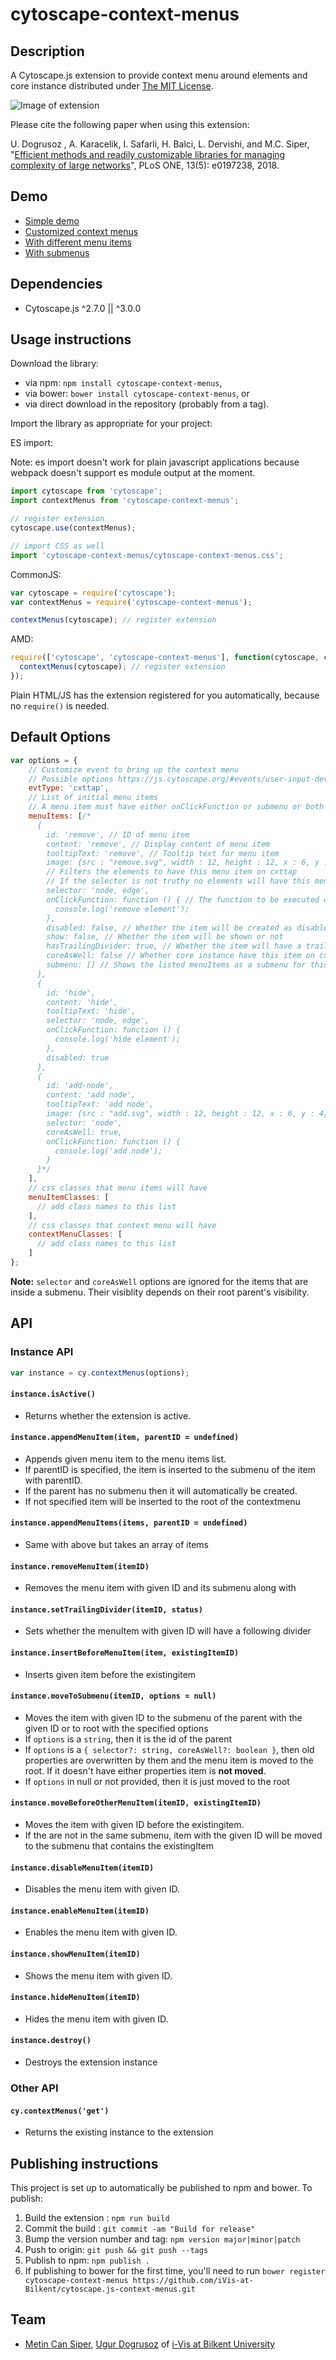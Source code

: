 cytoscape-context-menus
================================================================================


## Description

A Cytoscape.js extension to provide context menu around elements and core instance distributed under [The MIT License](https://opensource.org/licenses/MIT).

![Image of extension](assets/example.png)

Please cite the following paper when using this extension:

U. Dogrusoz , A. Karacelik, I. Safarli, H. Balci, L. Dervishi, and M.C. Siper, "[Efficient methods and readily customizable libraries for managing complexity of large networks](https://doi.org/10.1371/journal.pone.0197238)", PLoS ONE, 13(5): e0197238, 2018.

## Demo

* [Simple demo](https://raw.githack.com/iVis-at-Bilkent/cytoscape.js-context-menus/unstable/demo.html)
* [Customized context menus](https://raw.githack.com/iVis-at-Bilkent/cytoscape.js-context-menus/unstable/demo-customized.html) 
* [With different menu items](https://raw.githack.com/iVis-at-Bilkent/cytoscape.js-context-menus/unstable/demo-show-hide-menuitem.html)
* [With submenus](https://raw.githack.com/iVis-at-Bilkent/cytoscape.js-context-menus/unstable/demo-submenu.html)

## Dependencies

 * Cytoscape.js ^2.7.0 || ^3.0.0


## Usage instructions

Download the library:
 * via npm: `npm install cytoscape-context-menus`,
 * via bower: `bower install cytoscape-context-menus`, or
 * via direct download in the repository (probably from a tag).

Import the library as appropriate for your project:

ES import:

Note: es import doesn't work for plain javascript applications because webpack doesn't support es module output at the moment.

```js
import cytoscape from 'cytoscape';
import contextMenus from 'cytoscape-context-menus';

// register extension
cytoscape.use(contextMenus);

// import CSS as well
import 'cytoscape-context-menus/cytoscape-context-menus.css';
```

CommonJS:
```js
var cytoscape = require('cytoscape');
var contextMenus = require('cytoscape-context-menus');

contextMenus(cytoscape); // register extension
```

AMD:
```js
require(['cytoscape', 'cytoscape-context-menus'], function(cytoscape, contextMenus) {
  contextMenus(cytoscape); // register extension
});
```

Plain HTML/JS has the extension registered for you automatically, because no `require()` is needed.

## Default Options
```js
var options = {
    // Customize event to bring up the context menu
    // Possible options https://js.cytoscape.org/#events/user-input-device-events
    evtType: 'cxttap',
    // List of initial menu items
    // A menu item must have either onClickFunction or submenu or both
    menuItems: [/*
      {
        id: 'remove', // ID of menu item
        content: 'remove', // Display content of menu item
        tooltipText: 'remove', // Tooltip text for menu item
        image: {src : "remove.svg", width : 12, height : 12, x : 6, y : 4}, // menu icon
        // Filters the elements to have this menu item on cxttap
        // If the selector is not truthy no elements will have this menu item on cxttap
        selector: 'node, edge', 
        onClickFunction: function () { // The function to be executed on click
          console.log('remove element');
        },
        disabled: false, // Whether the item will be created as disabled
        show: false, // Whether the item will be shown or not
        hasTrailingDivider: true, // Whether the item will have a trailing divider
        coreAsWell: false // Whether core instance have this item on cxttap
        submenu: [] // Shows the listed menuItems as a submenu for this item. An item must have either submenu or onClickFunction or both.
      },
      {
        id: 'hide',
        content: 'hide',
        tooltipText: 'hide',
        selector: 'node, edge',
        onClickFunction: function () {
          console.log('hide element');
        },
        disabled: true
      },
      {
        id: 'add-node',
        content: 'add node',
        tooltipText: 'add node',
        image: {src : "add.svg", width : 12, height : 12, x : 6, y : 4},
        selector: 'node',
        coreAsWell: true,
        onClickFunction: function () {
          console.log('add node');
        }
      }*/
    ],
    // css classes that menu items will have
    menuItemClasses: [
      // add class names to this list
    ],
    // css classes that context menu will have
    contextMenuClasses: [
      // add class names to this list
    ]
};
```

**Note:** `selector` and `coreAsWell` options are ignored for the items that are inside a submenu. Their visiblity depends on their root parent's visibility. 

## API

### Instance API

```js
var instance = cy.contextMenus(options);
```

#### `instance.isActive()`
* Returns whether the extension is active.

#### `instance.appendMenuItem(item, parentID = undefined)`
* Appends given menu item to the menu items list.
* If parentID is specified, the item is inserted to the submenu of the item with parentID. 
* If the parent has no submenu then it will automatically be created. 
* If not specified item will be inserted to the root of the contextmenu

#### `instance.appendMenuItems(items, parentID = undefined)`
* Same with above but takes an array of items

#### `instance.removeMenuItem(itemID)`
* Removes the menu item with given ID and its submenu along with

#### `instance.setTrailingDivider(itemID, status)`
* Sets whether the menuItem with given ID will have a following divider

#### `instance.insertBeforeMenuItem(item, existingItemID)`
* Inserts given item before the existingitem

#### `instance.moveToSubmenu(itemID, options = null)`
* Moves the item with given ID to the submenu of the parent with the given ID or to root with the specified options
* If `options` is a `string`, then it is the id of the parent
* If `options` is a `{ selector?: string, coreAsWell?: boolean }`, then old properties are overwritten by them and the menu item is moved to the root. If it doesn't have either properties item is **not moved**.
* If `options` in null or not provided, then it is just moved to the root  

#### `instance.moveBeforeOtherMenuItem(itemID, existingItemID)`
* Moves the item with given ID before the existingitem.
* If the are not in the same submenu, item with the given ID will be moved to the submenu that contains the existingItem

#### `instance.disableMenuItem(itemID)`
* Disables the menu item with given ID.

#### `instance.enableMenuItem(itemID)`
* Enables the menu item with given ID.

#### `instance.showMenuItem(itemID)`
* Shows the menu item with given ID.

#### `instance.hideMenuItem(itemID)`
* Hides the menu item with given ID.

#### `instance.destroy()`
* Destroys the extension instance

### Other API

#### ```cy.contextMenus('get')```
* Returns the existing instance to the extension

## Publishing instructions

This project is set up to automatically be published to npm and bower.  To publish:

1. Build the extension : `npm run build`
1. Commit the build : `git commit -am "Build for release"`
1. Bump the version number and tag: `npm version major|minor|patch`
1. Push to origin: `git push && git push --tags`
1. Publish to npm: `npm publish .`
1. If publishing to bower for the first time, you'll need to run `bower register cytoscape-context-menus https://github.com/iVis-at-Bilkent/cytoscape.js-context-menus.git`

## Team

  * [Metin Can Siper](https://github.com/metincansiper), [Ugur Dogrusoz](https://github.com/ugurdogrusoz) of [i-Vis at Bilkent University](http://www.cs.bilkent.edu.tr/~ivis)
